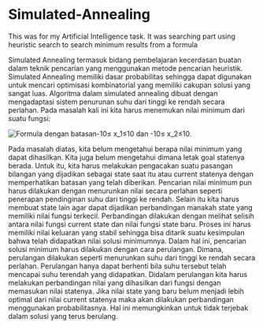 # Simulated-Annealing
This was for my Artificial Intelligence task. It was searching part using heuristic search to search minimum results from a formula

Simulated Annealing termasuk bidang pembelajaran kecerdasan buatan dalam teknik pencarian yang menggunakan metode pencarian heuristik. Simulated Annealing memiliki dasar probabilitas sehingga dapat digunakan untuk mencari optimisasi kombinatorial yang memiliki cakupan solusi yang sangat luas. Algoritma dalam simulated annealing dibuat dengan mengadaptasi sistem penurunan suhu dari tinggi ke rendah secara perlahan. Pada masalah kali ini kita harus menemukan nilai minimum dari suatu fungsi: 

![Formula](https://github.com/nopitapatmawati/Formula.PNG)
dengan batasan-10≤ x_1≤10 dan -10≤ x_2≤10.

Pada masalah diatas, kita belum mengetahui berapa nilai minimum yang dapat dihasilkan. Kita juga belum mengetahui dimana letak goal statenya berada. Untuk itu, kita harus melakukan pengacakan suatu pasangan bilangan yang dijadikan sebagai state saat itu atau current statenya dengan memperhatikan batasan yang telah diberikan. Pencarian nilai minimum pun harus dilakukan dengan menurunkan nilai secara perlahan seperti penerapan pendinginan suhu dari tinggi ke rendah. Selain itu kita harus membuat state lain agar dapat dijadikan perbandingan manakah state yang memiliki nilai fungsi terkecil. Perbandingan dilakukan dengan melihat selisih antara nilai fungsi current state dan nilai fungsi state baru. Proses ini harus memiliki nilai keluaran yang stabil sehingga bisa ditarik suatu kesimpulan bahwa telah didapatkan nilai solusi minimumnya. Dalam hal ini, pencarian solusi minimum harus dilakukan dengan cara perulangan. Dimana, perulangan dilakukan seperti menurunkan suhu dari tinggi ke rendah secara perlahan. Perulangan hanya dapat berhenti bila suhu tersebut telah mencapai suhu terendah yang didapatkan. Didalam perulangan kita harus melakukan perbandingan nilai yang dihasilkan dari fungsi dengan memasukan nilai statenya. Jika nilai state yang baru belum menjadi lebih optimal dari nilai current statenya maka akan dilakukan perbandingan menggunakan probabilitasnya. Hal ini memungkinkan untuk tidak terjebak dalam solusi yang terus berulang. 
